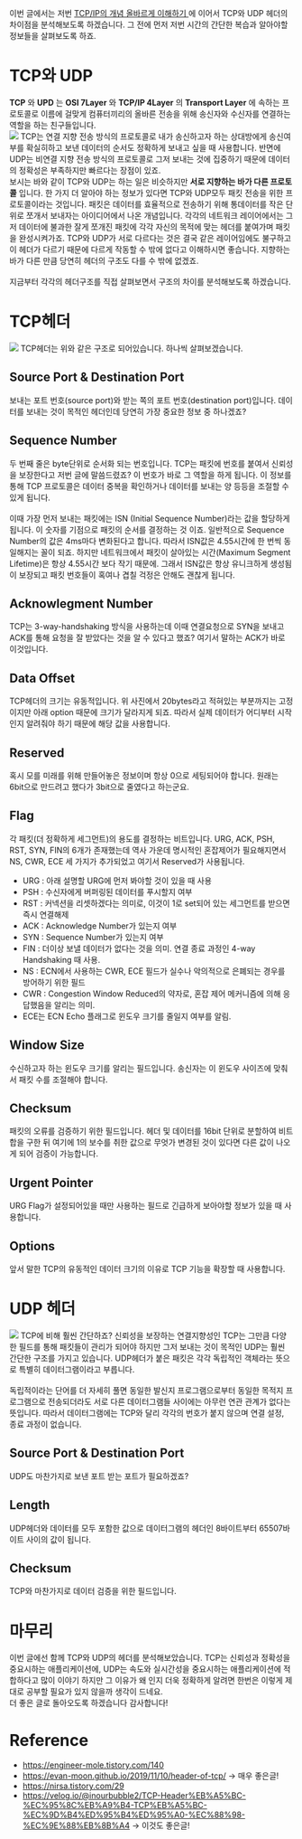 이번 글에서는 저번 [TCP/IP의 개념 올바르게 이해하기
](https://velog.io/@ksk0605/TCPIP%EC%9D%98-%EA%B0%9C%EB%85%90-%EC%98%AC%EB%B0%94%EB%A5%B4%EA%B2%8C-%EC%9D%B4%ED%95%B4%ED%95%98%EA%B8%B0)에 이어서 TCP와 UDP 헤더의 차이점을 분석해보도록 하겠습니다. 그 전에 먼저 저번 시간의 간단한 복습과 알아야할 정보들을 살펴보도록 하죠.  

# TCP와 UDP
__TCP__ 와 __UPD__ 는 __OSI 7Layer__ 와 __TCP/IP 4Layer__ 의 __Transport Layer__ 에 속하는 프로토콜로 이름에 걸맞게 컴퓨터끼리의 올바른 전송을 위해 송신자와 수신자를 연결하는 역할을 하는 친구들입니다.   
![](./OSI7TCPIP4.jpeg)
TCP는 연결 지향 전송 방식의 프로토콜로 내가 송신하고자 하는 상대방에게 송신여부를 확실히하고 보낸 데이터의 순서도 정확하게 보내고 싶을 때 사용합니다. 
반면에 UDP는 비연결 지향 전송 방식의 프로토콜로 그저 보내는 것에 집중하기 때문에 데이터의 정확성은 부족하지만 빠르다는 장점이 있죠.   
보시는 바와 같이 TCP와 UDP는 하는 일은 비슷하지만 __서로 지향하는 바가 다른 프로토콜__ 입니다. 
한 가지 더 알아야 하는 정보가 있다면 TCP와 UDP모두 패킷 전송을 위한 프로토콜이라는 것입니다. 패킷은 데이터를 효율적으로 전송하기 위해 통데이터를 작은 단위로 쪼개서 보내자는 아이디어에서 나온 개념입니다. 각각의 네트워크 레이어에서는 그저 데이터에 불과한 잘게 쪼개진 패킷에 각각 자신의 목적에 맞는 헤더를 붙여가며 패킷을 완성시켜가죠.  TCP와 UDP가 서로 다르다는 것은 결국 같은 레이어임에도 불구하고 이 헤더가 다르기 때문에 다르게 작동할 수 밖에 없다고 이해하시면 좋습니다. 지향하는 바가 다른 만큼 
당연히 헤더의 구조도 다를 수 밖에 없겠죠. 
</br>  
지금부터 각각의 헤더구조를 직접 살펴보면서 구조의 차이를 분석해보도록 하겠습니다. 
</br>  
# TCP헤더
![](./TCP%ED%97%A4%EB%8D%94_eng.jpeg)
TCP헤더는 위와 같은 구조로 되어있습니다. 하나씩 살펴보겠습니다.
## Source Port & Destination Port
보내는 포트 번호(source port)와 받는 쪽의 포트 번호(destination port)입니다. 데이터를 보내는 것이 목적인 헤더인데 당연히 가장 중요한 정보 중 하나겠죠? 
## Sequence Number 
두 번째 줄은 byte단위로 순서화 되는 번호입니다. TCP는 패킷에 번호를 붙여서 신뢰성을 보장한다고 저번 글에 말씀드렸죠? 이 번호가 바로 그 역할을 하게 됩니다. 이 정보를 통해 TCP 프로토콜은 데이터 중복을 확인하거나 데이터를 보내는 양 등등을 조절할 수 있게 됩니다.  
</br>
이때 가장 먼저 보내는 패킷에는 ISN (Initial Sequence Number)라는 값을 할당하게 됩니다. 이 숫자를 기점으로 패킷의 순서를 결정하는 것 이죠. 일반적으로 Sequence Number의 값은 4ms마다 변화된다고 합니다. 따라서 ISN값은 4.55시간에 한 번씩 동일해지는 꼴이 되죠. 하지만 네트워크에서 패킷이 살아있는 시간(Maximum Segment Lifetime)은 항상 4.55시간 보다 작기 때문에. 그래서 ISN값은 항상 유니크하게 생성됨이 보장되고 패킷 번호들이 혹여나 겹칠 걱정은 안해도 괜찮게 됩니다.

## Acknowlegment Number
 TCP는 3-way-handshaking 방식을 사용하는데 이때 연결요청으로 SYN을 보내고 ACK를 통해 요청을 잘 받았다는 것을 알 수 있다고 했죠? 여기서 말하는 ACK가 바로 이것입니다. 
## Data Offset
TCP헤더의 크기는 유동적입니다. 위 사진에서 20bytes라고 적혀있는 부분까지는 고정이지만 아래 option 때문에 크기가 달라지게 되죠. 따라서 실제 데이터가 어디부터 시작인지 알려줘야 하기 때문에 해당 값을 사용합니다. 
## Reserved
혹시 모를 미래를 위해 만들어놓은 정보이며 항상 0으로 세팅되어야 합니다. 원래는 6bit으로 만드려고 했다가 3bit으로 줄였다고 하는군요.
## Flag 
각 패킷(더 정확하게 세그먼트)의 용도를 결정하는 비트입니다. URG, ACK, PSH, RST, SYN, FIN의 6개가 존재했는데 역사 가운데 명시적인 혼잡제어가 필요해지면서  NS, CWR, ECE 세 가지가 추가되었고 여기서 Reserved가 사용됩니다. 
* URG : 아래 설명할 URG에 먼저 봐야할 것이 있을 때 사용
* PSH : 수신자에게 버퍼링된 데이터를 푸시할지 여부
* RST : 커넥션을 리셋하겠다는 의미로, 이것이 1로 set되어 있는 세그먼트를 받으면 즉시 연결해제
* ACK : Acknowledge Number가 있는지 여부
* SYN : Sequence Number가 있는지 여부
* FIN : 더이상 보낼 데이터가 없다는 것을 의미. 연결 종료 과정인 4-way Handshaking 때 사용.
* NS : ECN에서 사용하는 CWR, ECE 필드가 실수나 악의적으로 은폐되는 경우를 방어하기 위한 필드
* CWR : Congestion Window Reduced의 약자로, 혼잡 제어 메커니즘에 의해 응답했음을 알리는 의미.
* ECE는 ECN Echo 플래그로 윈도우 크기를 줄일지 여부를 알림. 
## Window Size
수신하고자 하는 윈도우 크기를 알리는 필드입니다. 송신자는 이 윈도우 사이즈에 맞춰서 패킷 수를 조절해야 합니다.
## Checksum
패킷의 오류를 검증하기 위한 필드입니다. 헤더 및 데이터를 16bit 단위로 분할하여 비트 합을 구한 뒤 여기에 1의 보수를 취한 값으로 무엇가 변경된 것이 있다면 다른 값이 나오게 되어 검증이 가능합니다. 
## Urgent Pointer
URG Flag가 설정되어있을 때만 사용하는 필드로 긴급하게 보아야할 정보가 있을 때 사용합니다. 
## Options
앞서 말한 TCP의 유동적인 데이터 크기의 이유로 TCP 기능을 확장할 때 사용합니다. 

# UDP 헤더
![](./UDP%ED%97%A4%EB%8D%94_eng.png)
TCP에 비해 훨씬 간단하죠? 신뢰성을 보장하는 연결지향성인 TCP는 그만큼 다양한 필드를 통해 패킷들이 관리가 되어야 하지만 그저 보내는 것이 목적인 UDP는 훨씬 간단한 구조를 가지고 있습니다. UDP헤더가 붙은 패킷은 각각 독립적인 객체라는 뜻으로 특별히 데이터그램이라고 부릅니다.  
</br>
독립적이라는 단어를 더 자세히 풀면 동일한 발신지 프로그램으로부터 동일한 목적지 프로그램으로 전송되더라도 서로 다른 데이터그램들 사이에는 아무런 연관 관계가 없다는 뜻입니다. 따라서 데이터그램에는 TCP와 달리 각각의 번호가 붙지 않으며 연결 설정, 종료 과정이 없습니다.
## Source Port & Destination Port 
UDP도 마찬가지로 보낸 포트 받는 포트가 필요하겠죠? 
## Length
UDP헤더와 데이터를 모두 포함한 값으로 데이터그램의 헤더인 8바이트부터 65507바이트 사이의 값이 됩니다.
## Checksum
TCP와 마찬가지로 데이터 검증을 위한 필드입니다. 

# 마무리
이번 글에선 함께 TCP와 UDP의 헤더를 분석해보았습니다. TCP는 신뢰성과 정확성을 중요시하는 애플리케이션에, UDP는 속도와 실시간성을 중요시하는 애플리케이션에 적합하다고 많이 이야기 하지만 그 이유가 왜 인지 더욱 정확하게 알려면 한번은 이렇게 제대로 공부할 필요가 있지 않을까 생각이 드네요.  
더 좋은 글로 돌아오도록 하겠습니다 감사합니다!



# Reference
* https://engineer-mole.tistory.com/140
* https://evan-moon.github.io/2019/11/10/header-of-tcp/ -> 매우 좋은글!
* https://nirsa.tistory.com/29
* https://velog.io/@inourbubble2/TCP-Header%EB%A5%BC-%EC%95%8C%EB%A9%B4-TCP%EB%A5%BC-%EC%9D%B4%ED%95%B4%ED%95%A0-%EC%88%98-%EC%9E%88%EB%8B%A4 -> 이것도 좋은글!